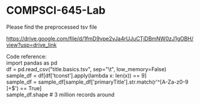 # COMPSCI-645-Lab

Please find the preprocessed tsv file

https://drive.google.com/file/d/1fmD9vpe2vJa4rUJuCTjDBmNW0zJ1gOBH/view?usp=drive_link

Code reference:<br>
import pandas as pd<br>
df = pd.read_csv("title.basics.tsv", sep="\t", low_memory=False)<br>
sample_df = df[df['tconst'].apply(lambda x: len(x)) == 9]<br>
sample_df = sample_df[sample_df['primaryTitle'].str.match(r'^[A-Za-z0-9 ]+$') == True]<br>
sample_df.shape # 3 million records around<br>
